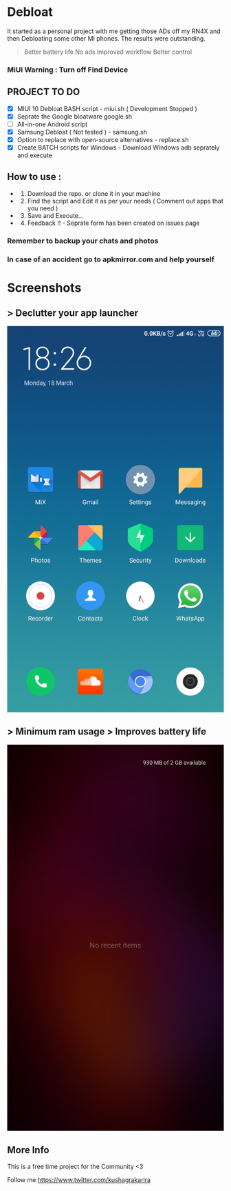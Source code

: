 # Debloat

It started as a personal  project with me getting those ADs off my RN4X and then Debloating some other MI phones.
The results were outstanding.
> Better battery life
> No ads
> Improved workflow
> Better control

### MiUi Warning : Turn off Find Device

## PROJECT TO DO
- [x] MIUI 10 Debloat BASH script - miui.sh ( Development Stopped )
- [x] Seprate the Google bloatware google.sh
- [ ] All-in-one Android script
- [x] Samsung Debloat ( Not tested ) - samsung.sh
- [x] Option to replace with open-source alternatives - replace.sh
- [x] Create BATCH scripts for Windows - Download Windows adb seprately and execute

## How to use :

- 1. Download the repo. or clone it in your machine
- 2. Find the script and Edit it as per your needs ( Comment out apps that you need )
- 3. Save and Execute...
- 4. Feedback !! - Seprate form has been created on issues page

### Remember to backup your chats and photos
### In case of an accident go to apkmirror.com and help yourself

# Screenshots
## > Declutter your app launcher
![Screenshot](/HomeScreen.png)

## > Minimum ram usage > Improves battery life
![Screenshot](/RecentScreen.png)

## More Info
This is a free time project for the Community <3

Follow me https://www.twitter.com/kushagrakarira

